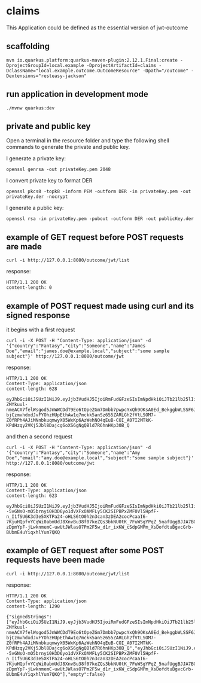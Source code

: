 # claims

This Application could be defined as the essential version of jwt-outcome

## scaffolding

```shell
mvn io.quarkus.platform:quarkus-maven-plugin:2.12.1.Final:create -DprojectGroupId=local.example -DprojectArtifactId=claims -DclassName="local.example.outcome.OutcomeResource" -Dpath="/outcome" -Dextensions="resteasy-jackson"
```

## run application in development mode

```shell
./mvnw quarkus:dev
```

## private and public key

Open a terminal in the resource folder and type the following shell commands to generate the private and public key.

I generate a private key:

```shell
openssl genrsa -out privateKey.pem 2048
```

I convert private key to format DER

```shell
openssl pkcs8 -topk8 -inform PEM -outform DER -in privateKey.pem -out privateKey.der -nocrypt
```

I generate a public key:

```shell
openssl rsa -in privateKey.pem -pubout -outform DER -out publicKey.der
```

## example of GET request before POST requests are made

```shell
curl -i http://127.0.0.1:8080/outcome/jwt/list
```

response:

```text
HTTP/1.1 200 OK
content-length: 0
```

## example of POST request made using curl and its signed response

it begins with a first request

```shell
curl -i -X POST -H "Content-Type: application/json" -d '{"country":"Fantasy","city":"Someone","name":"James Doe","email":"james.doe@example.local","subject":"some sample subject"}' http://127.0.0.1:8080/outcome/jwt
```

response:

```text
HTTP/1.1 200 OK
Content-Type: application/json
content-length: 628

eyJhbGciOiJSUzI1NiJ9.eyJjb3VudHJ5IjoiRmFudGFzeSIsImNpdHkiOiJTb21lb25lIiwibmFtZSI6IkphbWVzIERvZSIsImVtYWlsIjoiamFtZXMuZG9lQGV4YW1wbGUubG9jYWwiLCJzdWIiOiJzb21lIHNhbXBsZSBzdWJqZWN0IiwianRpIjoiYzQ0NzRlODctZjI0My00YTg5LWFhYWMtNWIzNTRiMTM4ODI0IiwiaWF0IjoxNjQ3MjQyMDQ5LCJleHAiOjE2NDcyNDM4NDl9.BJxiS5Bws9FuzkZ-ZMYkuul-nmeACX7felWsgod5JnWWCDdT9Eo6tOpeZGm7Dmbb7pwpcYxQh9OKsA0Ed_BekggbWLSSF6JDNtE_kmFtOfKhU2RpGGyI98VaedpWJLezvJ4k4hKLkZHcU2qwMghhvQZWwcmunGiSPNqPlr0Q_7rf43aMN0JDCrsV-bjCzmvhdxdJvFYOhzHUpEthAw1q7mckk5anSz655ZARLGh2fVtLSOM7-Z0fRPh4AJiMNnbkuqmwyX05WxKp6AzWehNO4qEuB-COI_A07I2MTkK-KPdHzqy2VKj5Jbl8Dajcg6oXS6gNgQBld7R6hnHKp30B_Q
```

and then a second request

```shell
curl -i -X POST -H "Content-Type: application/json" -d '{"country":"Fantasy","city":"Someone","name":"Amy Doe","email":"amy.doe@example.local","subject":"some sample subject"}' http://127.0.0.1:8080/outcome/jwt
```

response:

```text
HTTP/1.1 200 OK
Content-Type: application/json
content-length: 623

eyJhbGciOiJSUzI1NiJ9.eyJjb3VudHJ5IjoiRmFudGFzeSIsImNpdHkiOiJTb21lb25lIiwibmFtZSI6IkFteSBEb2UiLCJlbWFpbCI6ImFteS5kb2VAZXhhbXBsZS5sb2NhbCIsInN1YiI6InNvbWUgc2FtcGxlIHN1YmplY3QiLCJqdGkiOiIxNWMyY2RhZC1lMmFmLTQyZjYtOTc2Ny01ODBhNzI2NTFjYzIiLCJpYXQiOjE2NDcyNDIxMTQsImV4cCI6MTY0NzI0MzkxNH0.ErUlWiRHBm4v2XaSzPaPb18AlY1V36_JYkvO8vzUhtva77jnt6nsWnkM6ttBL--5vGNsO-mO5brnyi0H3D6yo1dVXFxOAMFLy5CK2SIPBPxZMF0Vl5HpfF-n_I1fSUGK3d3e5XKTPa24-oHLS6tO0h2n3can3zDEA2cocPcaaI6-7KjuHQpfvYCqWi0abmUdJ8XnvBu38f07keZQs3bkNU0tK_7FuWSgYPqZ_5nafUggBJJA7BOFWxGnPoT-zDpmYpF-jLwknmemC-uwUtJWlasO7Pm2F5w_d1r_ixKW_cSdpGMPm_XsDofdtuBgvcGrb-BUbmE4uYiqxhlYum7QKQ
```

## example of GET request after some POST requests have been made

```shell
curl -i http://127.0.0.1:8080/outcome/jwt/list
```

response:

```text
HTTP/1.1 200 OK
Content-Type: application/json
content-length: 1290

{"signedStrings":["eyJhbGciOiJSUzI1NiJ9.eyJjb3VudHJ5IjoiRmFudGFzeSIsImNpdHkiOiJTb21lb25lIiwibmFtZSI6IkphbWVzIERvZSIsImVtYWlsIjoiamFtZXMuZG9lQGV4YW1wbGUubG9jYWwiLCJzdWIiOiJzb21lIHNhbXBsZSBzdWJqZWN0IiwianRpIjoiYzQ0NzRlODctZjI0My00YTg5LWFhYWMtNWIzNTRiMTM4ODI0IiwiaWF0IjoxNjQ3MjQyMDQ5LCJleHAiOjE2NDcyNDM4NDl9.BJxiS5Bws9FuzkZ-ZMYkuul-nmeACX7felWsgod5JnWWCDdT9Eo6tOpeZGm7Dmbb7pwpcYxQh9OKsA0Ed_BekggbWLSSF6JDNtE_kmFtOfKhU2RpGGyI98VaedpWJLezvJ4k4hKLkZHcU2qwMghhvQZWwcmunGiSPNqPlr0Q_7rf43aMN0JDCrsV-bjCzmvhdxdJvFYOhzHUpEthAw1q7mckk5anSz655ZARLGh2fVtLSOM7-Z0fRPh4AJiMNnbkuqmwyX05WxKp6AzWehNO4qEuB-COI_A07I2MTkK-KPdHzqy2VKj5Jbl8Dajcg6oXS6gNgQBld7R6hnHKp30B_Q","eyJhbGciOiJSUzI1NiJ9.eyJjb3VudHJ5IjoiRmFudGFzeSIsImNpdHkiOiJTb21lb25lIiwibmFtZSI6IkFteSBEb2UiLCJlbWFpbCI6ImFteS5kb2VAZXhhbXBsZS5sb2NhbCIsInN1YiI6InNvbWUgc2FtcGxlIHN1YmplY3QiLCJqdGkiOiIxNWMyY2RhZC1lMmFmLTQyZjYtOTc2Ny01ODBhNzI2NTFjYzIiLCJpYXQiOjE2NDcyNDIxMTQsImV4cCI6MTY0NzI0MzkxNH0.ErUlWiRHBm4v2XaSzPaPb18AlY1V36_JYkvO8vzUhtva77jnt6nsWnkM6ttBL--5vGNsO-mO5brnyi0H3D6yo1dVXFxOAMFLy5CK2SIPBPxZMF0Vl5HpfF-n_I1fSUGK3d3e5XKTPa24-oHLS6tO0h2n3can3zDEA2cocPcaaI6-7KjuHQpfvYCqWi0abmUdJ8XnvBu38f07keZQs3bkNU0tK_7FuWSgYPqZ_5nafUggBJJA7BOFWxGnPoT-zDpmYpF-jLwknmemC-uwUtJWlasO7Pm2F5w_d1r_ixKW_cSdpGMPm_XsDofdtuBgvcGrb-BUbmE4uYiqxhlYum7QKQ"],"empty":false}
```
